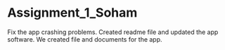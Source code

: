 # Assignment_1_Soham
Fix the app crashing problems.
Created readme file and updated the app software.
We created file and documents for the app.